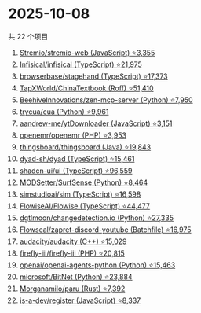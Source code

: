 # 2025-10-08

共 22 个项目

<!-- BEGIN GITHUB -->
<!-- 最后更新时间 2025-10-08 22:09:41 +0800 -->
1. [Stremio/stremio-web (JavaScript) ⭐3,355](https://github.com/Stremio/stremio-web)
1. [Infisical/infisical (TypeScript) ⭐21,975](https://github.com/Infisical/infisical)
1. [browserbase/stagehand (TypeScript) ⭐17,373](https://github.com/browserbase/stagehand)
1. [TapXWorld/ChinaTextbook (Roff) ⭐51,410](https://github.com/TapXWorld/ChinaTextbook)
1. [BeehiveInnovations/zen-mcp-server (Python) ⭐7,950](https://github.com/BeehiveInnovations/zen-mcp-server)
1. [trycua/cua (Python) ⭐9,961](https://github.com/trycua/cua)
1. [aandrew-me/ytDownloader (JavaScript) ⭐3,151](https://github.com/aandrew-me/ytDownloader)
1. [openemr/openemr (PHP) ⭐3,953](https://github.com/openemr/openemr)
1. [thingsboard/thingsboard (Java) ⭐19,843](https://github.com/thingsboard/thingsboard)
1. [dyad-sh/dyad (TypeScript) ⭐15,461](https://github.com/dyad-sh/dyad)
1. [shadcn-ui/ui (TypeScript) ⭐96,559](https://github.com/shadcn-ui/ui)
1. [MODSetter/SurfSense (Python) ⭐8,464](https://github.com/MODSetter/SurfSense)
1. [simstudioai/sim (TypeScript) ⭐16,598](https://github.com/simstudioai/sim)
1. [FlowiseAI/Flowise (TypeScript) ⭐44,477](https://github.com/FlowiseAI/Flowise)
1. [dgtlmoon/changedetection.io (Python) ⭐27,335](https://github.com/dgtlmoon/changedetection.io)
1. [Flowseal/zapret-discord-youtube (Batchfile) ⭐16,975](https://github.com/Flowseal/zapret-discord-youtube)
1. [audacity/audacity (C++) ⭐15,029](https://github.com/audacity/audacity)
1. [firefly-iii/firefly-iii (PHP) ⭐20,815](https://github.com/firefly-iii/firefly-iii)
1. [openai/openai-agents-python (Python) ⭐15,463](https://github.com/openai/openai-agents-python)
1. [microsoft/BitNet (Python) ⭐23,884](https://github.com/microsoft/BitNet)
1. [Morganamilo/paru (Rust) ⭐7,392](https://github.com/Morganamilo/paru)
1. [is-a-dev/register (JavaScript) ⭐8,337](https://github.com/is-a-dev/register)
<!-- END GITHUB -->